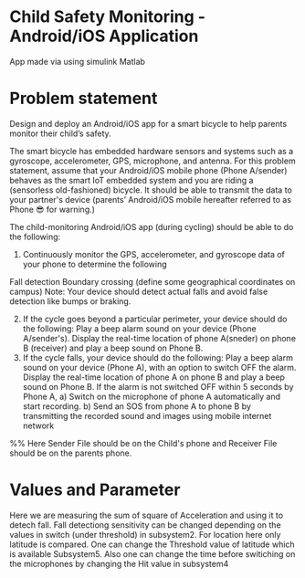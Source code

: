 # Child Safety Monitoring - Android/iOS Application
 App made via using simulink Matlab
 
# Problem statement
Design and deploy an Android/iOS app for a smart bicycle to help parents monitor their child’s safety.

The smart bicycle has embedded hardware sensors and systems such as a gyroscope, accelerometer, GPS, microphone, and antenna. For this problem statement, assume that your Android/iOS mobile phone (Phone A/sender)  behaves as the smart IoT embedded system and you are riding a (sensorless old-fashioned) bicycle. It should be able to transmit the data to your partner's device (parents’ Android/iOS mobile hereafter referred to as Phone 😎 for warning.)

The child-monitoring Android/iOS app (during cycling) should be able to do the following:

1. Continuously monitor the GPS, accelerometer, and gyroscope data of your phone to determine the following

Fall detection
Boundary crossing (define some geographical coordinates on campus)
Note: Your device should detect actual falls and avoid false detection like bumps or braking.

2. If the cycle goes beyond a particular perimeter,  your device should do the following:
Play a beep alarm sound on your device (Phone A/sender's).
Display the real-time location of phone A(sneder) on phone B (receiver)  and play a beep sound on Phone B.
3. If the cycle falls, your device should do the following:
Play a beep alarm sound on your device (Phone A), with an option to switch OFF the alarm.
Display the real-time location of phone A on phone B and play a beep sound on Phone B.
If the alarm is not switched OFF within 5 seconds by Phone A, a) Switch on the microphone of phone A automatically and start recording. b) Send an SOS from phone A to phone B by transmitting the recorded sound and images using mobile internet network

%% Here Sender File should be on the Child's phone and Receiver File should be on the parents phone.


# Values and Parameter 
Here we are measuring the sum of square of Acceleration and using it to detech fall. Fall detectiong sensitivity can be changed depending on the values in switch (under threshold) in subsystem2. For location here only latitude is compared. One can change the Threshold value of latitude which is available Subsystem5. Also one can change the time before switiching on the microphones by changing the Hit value in subsystem4  
